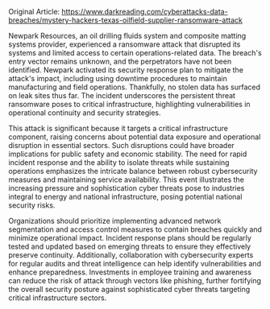 Original Article: https://www.darkreading.com/cyberattacks-data-breaches/mystery-hackers-texas-oilfield-supplier-ransomware-attack

Newpark Resources, an oil drilling fluids system and composite matting systems provider, experienced a ransomware attack that disrupted its systems and limited access to certain operations-related data. The breach's entry vector remains unknown, and the perpetrators have not been identified. Newpark activated its security response plan to mitigate the attack's impact, including using downtime procedures to maintain manufacturing and field operations. Thankfully, no stolen data has surfaced on leak sites thus far. The incident underscores the persistent threat ransomware poses to critical infrastructure, highlighting vulnerabilities in operational continuity and security strategies.

This attack is significant because it targets a critical infrastructure component, raising concerns about potential data exposure and operational disruption in essential sectors. Such disruptions could have broader implications for public safety and economic stability. The need for rapid incident response and the ability to isolate threats while sustaining operations emphasizes the intricate balance between robust cybersecurity measures and maintaining service availability. This event illustrates the increasing pressure and sophistication cyber threats pose to industries integral to energy and national infrastructure, posing potential national security risks.

Organizations should prioritize implementing advanced network segmentation and access control measures to contain breaches quickly and minimize operational impact. Incident response plans should be regularly tested and updated based on emerging threats to ensure they effectively preserve continuity. Additionally, collaboration with cybersecurity experts for regular audits and threat intelligence can help identify vulnerabilities and enhance preparedness. Investments in employee training and awareness can reduce the risk of attack through vectors like phishing, further fortifying the overall security posture against sophisticated cyber threats targeting critical infrastructure sectors.